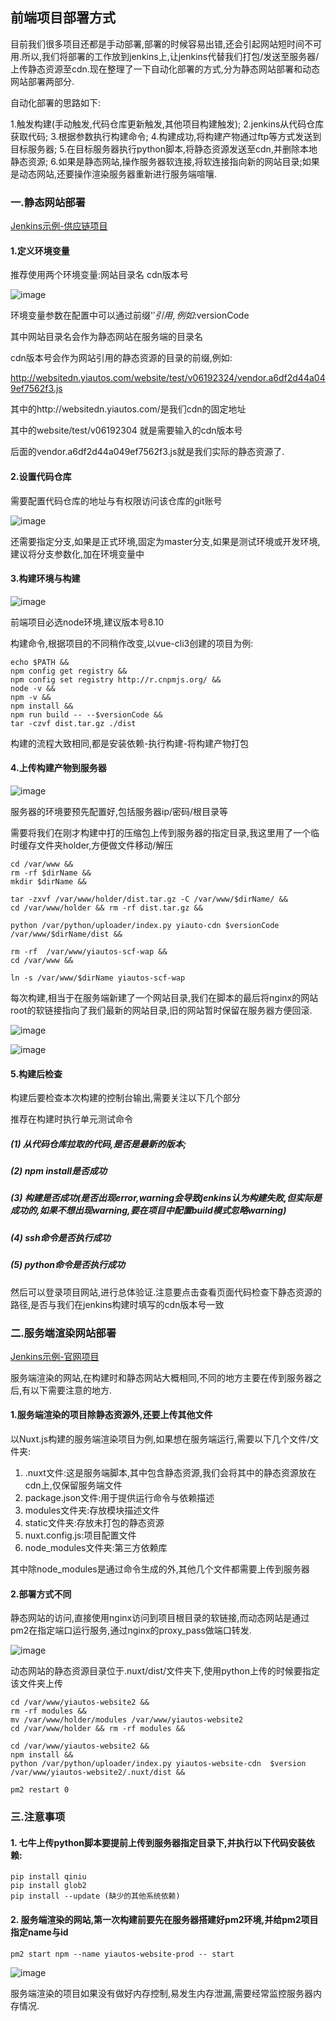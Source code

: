 ## 前端项目部署方式

目前我们很多项目还都是手动部署,部署的时候容易出错,还会引起网站短时间不可用.所以,我们将部署的工作放到jenkins上,让jenkins代替我们打包/发送至服务器/上传静态资源至cdn.现在整理了一下自动化部署的方式,分为静态网站部署和动态网站部署两部分.

自动化部署的思路如下:

1.触发构建(手动触发,代码仓库更新触发,其他项目构建触发);
2.jenkins从代码仓库获取代码;
3.根据参数执行构建命令;
4.构建成功,将构建产物通过ftp等方式发送到目标服务器;
5.在目标服务器执行python脚本,将静态资源发送至cdn,并删除本地静态资源;
6.如果是静态网站,操作服务器软连接,将软连接指向新的网站目录;如果是动态网站,还要操作渲染服务器重新进行服务端喧嚷.

### 一.静态网站部署
[Jenkins示例-供应链项目](http://jenkins.erp.itsmycar.cn:8082/job/example-yiautos-scf-wap/)

#### 1.定义环境变量

推荐使用两个环境变量:网站目录名 cdn版本号

![image](http://images.itsmycar.cn/1560994865600.jpg)

环境变量参数在配置中可以通过前缀'$'引用,例如:$versionCode

其中网站目录名会作为静态网站在服务端的目录名

cdn版本号会作为网站引用的静态资源的目录的前缀,例如:

http://websitedn.yiautos.com/website/test/v06192324/vendor.a6df2d44a049ef7562f3.js

其中的http://websitedn.yiautos.com/是我们cdn的固定地址

其中的website/test/v06192304 就是需要输入的cdn版本号

后面的vendor.a6df2d44a049ef7562f3.js就是我们实际的静态资源了.

#### 2.设置代码仓库

需要配置代码仓库的地址与有权限访问该仓库的git账号

![image](http://images.itsmycar.cn/1560994897962.jpg)

还需要指定分支,如果是正式环境,固定为master分支,如果是测试环境或开发环境,建议将分支参数化,加在环境变量中

#### 3.构建环境与构建

![image](http://images.itsmycar.cn/1560994938450.jpg)

前端项目必选node环境,建议版本号8.10

构建命令,根据项目的不同稍作改变,以vue-cli3创建的项目为例:

```
echo $PATH &&
npm config get registry &&
npm config set registry http://r.cnpmjs.org/ &&
node -v &&
npm -v &&
npm install &&
npm run build -- --$versionCode &&
tar -czvf dist.tar.gz ./dist
```

构建的流程大致相同,都是安装依赖-执行构建-将构建产物打包

#### 4.上传构建产物到服务器

![image](http://cdn.itsmycar.cn/1560997706787.jpg)

服务器的环境要预先配置好,包括服务器ip/密码/根目录等

需要将我们在刚才构建中打的压缩包上传到服务器的指定目录,我这里用了一个临时缓存文件夹holder,方便做文件移动/解压

```
cd /var/www &&
rm -rf $dirName &&
mkdir $dirName &&

tar -zxvf /var/www/holder/dist.tar.gz -C /var/www/$dirName/ &&
cd /var/www/holder && rm -rf dist.tar.gz &&

python /var/python/uploader/index.py yiauto-cdn $versionCode /var/www/$dirName/dist &&

rm -rf  /var/www/yiautos-scf-wap &&
cd /var/www &&

ln -s /var/www/$dirName yiautos-scf-wap
```

每次构建,相当于在服务端新建了一个网站目录,我们在脚本的最后将nginx的网站root的软链接指向了我们最新的网站目录,旧的网站暂时保留在服务器方便回滚.

![image](http://images.itsmycar.cn/WX20190619-185806.png)

![image](http://cdn.itsmycar.cn/1560997596238.jpg)

#### 5.构建后检查

构建后要检查本次构建的控制台输出,需要关注以下几个部分

推荐在构建时执行单元测试命令

##### (1) 从代码仓库拉取的代码,是否是最新的版本;



##### (2) npm install是否成功

##### (3) 构建是否成功(是否出现error,warning会导致jenkins认为构建失败,但实际是成功的,如果不想出现warning,要在项目中配置build模式忽略warning)

##### (4) ssh命令是否执行成功

##### (5) python命令是否执行成功

然后可以登录项目网站,进行总体验证.注意要点击查看页面代码检查下静态资源的路径,是否与我们在jenkins构建时填写的cdn版本号一致




### 二.服务端渲染网站部署
[Jenkins示例-官网项目](http://jenkins.erp.itsmycar.cn:8082/job/example-yiautos-website2/)

服务端渲染的网站,在构建时和静态网站大概相同,不同的地方主要在传到服务器之后,有以下需要注意的地方.

#### 1.服务端渲染的项目除静态资源外,还要上传其他文件

以Nuxt.js构建的服务端渲染项目为例,如果想在服务端运行,需要以下几个文件/文件夹:

1. .nuxt文件:这是服务端脚本,其中包含静态资源,我们会将其中的静态资源放在cdn上,仅保留服务端文件
2. package.json文件:用于提供运行命令与依赖描述
3. modules文件夹:存放模块描述文件
4. static文件夹:存放未打包的静态资源
5. nuxt.config.js:项目配置文件
6. node_modules文件夹:第三方依赖库

其中除node_modules是通过命令生成的外,其他几个文件都需要上传到服务器

#### 2.部署方式不同

静态网站的访问,直接使用nginx访问到项目根目录的软链接,而动态网站是通过pm2在指定端口运行服务,通过nginx的proxy_pass做端口转发.

![image](http://cdn.itsmycar.cn/1560997504161.jpg)

动态网站的静态资源目录位于.nuxt/dist/文件夹下,使用python上传的时候要指定该文件夹上传

```
cd /var/www/yiautos-website2 &&
rm -rf modules &&
mv /var/www/holder/modules /var/www/yiautos-website2
cd /var/www/holder && rm -rf modules &&

cd /var/www/yiautos-website2 &&
npm install &&
python /var/python/uploader/index.py yiautos-website-cdn  $version /var/www/yiautos-website2/.nuxt/dist &&

pm2 restart 0
```

### 三.注意事项

#### 1. 七牛上传python脚本要提前上传到服务器指定目录下,并执行以下代码安装依赖:

```
pip install qiniu
pip install glob2
pip install --update (缺少的其他系统依赖)
```

#### 2. 服务端渲染的网站,第一次构建前要先在服务器搭建好pm2环境,并给pm2项目指定name与id

```
pm2 start npm --name yiautos-website-prod -- start
```

![image](http://cdn.itsmycar.cn/1560997540305.jpg)

服务端渲染的项目如果没有做好内存控制,易发生内存泄漏,需要经常监控服务器内存情况.